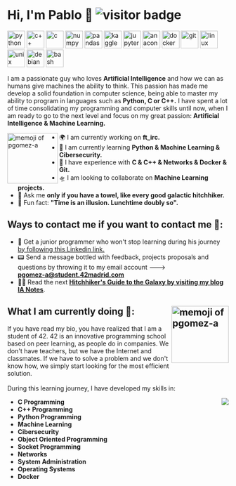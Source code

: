 # Hi, I'm Pablo 👋 ![visitor badge](https://visitor-badge.glitch.me/badge?page_id=pgomez-a&left_text=Visitors%20)

<div>
<img width=40 height=40 src="https://user-images.githubusercontent.com/74931024/174273946-68ce9ad2-ef52-481f-ae9e-1555cd00e76d.svg" alt="python">
<img width=40 height=40 src="https://user-images.githubusercontent.com/74931024/174274480-bda1b5ae-3f50-43b1-b659-f76fcb2a92f0.svg" alt="c++">
<img width=40 height=40 src="https://user-images.githubusercontent.com/74931024/174274710-a8f96353-8140-4c66-8f04-ee29b476fee6.svg" alt="c">
<img width=40 height=40 src="https://user-images.githubusercontent.com/74931024/174275018-006ea4f3-7d7c-481c-8b19-cb9737b83eb5.svg" alt="numpy">
<img width=40 height=40 src="https://user-images.githubusercontent.com/74931024/174275081-a36b1abd-612b-464e-b866-15a49d7d2fe2.svg" alt="pandas">
<img width=40 height=40 src="https://user-images.githubusercontent.com/74931024/174275236-de498ce4-f190-4ac6-b6e4-e4510791fca6.svg" alt="kaggle">
<img width=40 height=40 src="https://user-images.githubusercontent.com/74931024/174275391-0a438072-7127-4d6b-94f9-80e493dad17e.svg" alt="jupyter">
<img width=40 height=40 src="https://user-images.githubusercontent.com/74931024/174275467-6dc93d3f-0809-414a-b823-cc98d33949ab.svg" alt="anaconda">
<img width=40 height=40 src="https://user-images.githubusercontent.com/74931024/174275564-e0899e6b-127e-41b8-ae28-edb0e93dca74.svg" alt="docker">
<img width=40 height=40 src="https://user-images.githubusercontent.com/74931024/174275641-718813b4-d0f0-4aee-b34e-c1ede36fd806.svg" alt="git">
<img width=40 height=40 src="https://user-images.githubusercontent.com/74931024/174275802-cbc540cf-5cb2-4c98-97cd-8a403436fa50.svg" alt="linux">
<img width=40 height=40 src="https://user-images.githubusercontent.com/74931024/174275866-c8146d31-710a-4d40-8a22-fe0f321c423b.svg" alt="unix">
<img width=40 height=40 src="https://user-images.githubusercontent.com/74931024/174275922-ce72f525-6b37-4d5f-8d54-05bfe35c04f3.svg" alt="debian">
<img width=40 height=40 src="https://user-images.githubusercontent.com/74931024/174275954-d9a1f388-133a-4c7c-bdda-8bbe06298fae.svg" alt="bash">
</div>

<!--
**pgomez-a/pgomez-a** is a ✨ _special_ ✨ repository because its `README.md` (this file) appears on your GitHub profile. -->
I am a passionate guy who loves **Artificial Intelligence** and how we can as humans give machines the ability to think. This passion has made me develop a solid foundation in computer science, being able to master my ability to program in languages such as **Python, C or C++.** I have spent a lot of time consolidating my programming and computer skills until now, when I am ready to go to the next level and focus on my great passion: **Artificial Intelligence & Machine Learning.**

<a><img width="115" alt="memoji of pgomez-a" align= "left" src="https://user-images.githubusercontent.com/74931024/166304696-c78357f1-5c18-4f47-8886-721da80bc1e1.png"></a>

- 🌍 I am currently working on **ft_irc.**</a>
- 🔭 I am currently learning **Python & Machine Learning & Cibersecurity.**</a>
- 👾 I have experience with **C & C++ & Networks & Docker & Git.**</a>
- 🛸 I am looking to collaborate on **Machine Learning projects.**</a>
- 🧬 Ask me **only if you have a towel, like every good galactic hitchhiker.**</a>
- 🚀 Fun fact: **"Time is an illusion. Lunchtime doubly so".**</a>

## Ways to contact me if you want to contact me 🤯:
- 🧠 Get a junior programmer who won't stop learning during his journey <a href="https://www.linkedin.com/in/pgomez-a/"> by following this Linkedin link.</a>
- 📟 Send a message bottled with feedback, projects proposals and questions by throwing it to my email account ---><br>**pgomez-a@student.42madrid.com**
- 😶‍🌫️ Read the next [**Hitchhiker's Guide to the Galaxy by visiting my blog IA Notes**](https://ia-notes.com/).

## What I am currently doing 🥸: <img width="130" alt="memoji of pgomez-a" align = "right" src="https://user-images.githubusercontent.com/74931024/166304124-f7b26524-b072-4b1b-822a-841af2ea4dda.png">
If you have read my bio, you have realized that I am a student of 42. 42 is an innovative programming school based on peer learning, as people do in companies. We don't have teachers, but we have the Internet and classmates. If we have to solve a problem and we don't know how, we simply start looking for the most efficient solution.<br><br>
During this learning journey, I have developed my skills in:

<img align="right" src="https://github-readme-stats.vercel.app/api/top-langs/?username=pgomez-a">

- **C Programming**
- **C++ Programming**
- **Python Programming**
- **Machine Learning**
- **Cibersecurity**
- **Object Oriented Programming**
- **Socket Programming**
- **Networks**
- **System Administration**
- **Operating Systems**
- **Docker**
